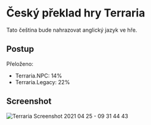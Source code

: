 # Český překlad hry Terraria
Tato čeština bude nahrazovat anglický jazyk ve hře.

## Postup

Přeloženo: 
- Terraria.NPC: 14%
- Terraria.Legacy: 22%

## Screenshot

![Terraria Screenshot 2021 04 25 - 09 31 44 43](https://user-images.githubusercontent.com/63237821/115984792-314b3300-a5a9-11eb-84eb-69a0814f370b.png)
